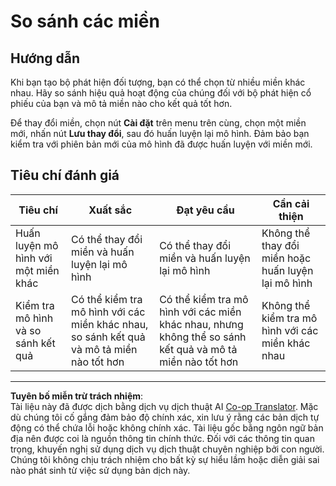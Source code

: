 <!--
CO_OP_TRANSLATOR_METADATA:
{
  "original_hash": "d93ee76fac4c2199973689ecd05baaf9",
  "translation_date": "2025-08-28T00:58:20+00:00",
  "source_file": "5-retail/lessons/1-train-stock-detector/assignment.md",
  "language_code": "vi"
}
-->
# So sánh các miền

## Hướng dẫn

Khi bạn tạo bộ phát hiện đối tượng, bạn có thể chọn từ nhiều miền khác nhau. Hãy so sánh hiệu quả hoạt động của chúng đối với bộ phát hiện cổ phiếu của bạn và mô tả miền nào cho kết quả tốt hơn.

Để thay đổi miền, chọn nút **Cài đặt** trên menu trên cùng, chọn một miền mới, nhấn nút **Lưu thay đổi**, sau đó huấn luyện lại mô hình. Đảm bảo bạn kiểm tra với phiên bản mới của mô hình đã được huấn luyện với miền mới.

## Tiêu chí đánh giá

| Tiêu chí | Xuất sắc | Đạt yêu cầu | Cần cải thiện |
| -------- | --------- | ----------- | ------------- |
| Huấn luyện mô hình với một miền khác | Có thể thay đổi miền và huấn luyện lại mô hình | Có thể thay đổi miền và huấn luyện lại mô hình | Không thể thay đổi miền hoặc huấn luyện lại mô hình |
| Kiểm tra mô hình và so sánh kết quả | Có thể kiểm tra mô hình với các miền khác nhau, so sánh kết quả và mô tả miền nào tốt hơn | Có thể kiểm tra mô hình với các miền khác nhau, nhưng không thể so sánh kết quả và mô tả miền nào tốt hơn | Không thể kiểm tra mô hình với các miền khác nhau |

---

**Tuyên bố miễn trừ trách nhiệm**:  
Tài liệu này đã được dịch bằng dịch vụ dịch thuật AI [Co-op Translator](https://github.com/Azure/co-op-translator). Mặc dù chúng tôi cố gắng đảm bảo độ chính xác, xin lưu ý rằng các bản dịch tự động có thể chứa lỗi hoặc không chính xác. Tài liệu gốc bằng ngôn ngữ bản địa nên được coi là nguồn thông tin chính thức. Đối với các thông tin quan trọng, khuyến nghị sử dụng dịch vụ dịch thuật chuyên nghiệp bởi con người. Chúng tôi không chịu trách nhiệm cho bất kỳ sự hiểu lầm hoặc diễn giải sai nào phát sinh từ việc sử dụng bản dịch này.